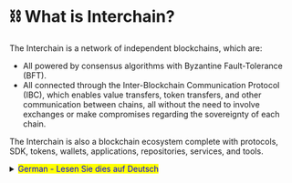# ⛓ What is Interchain?

The Interchain is a network of independent blockchains, which are:

* All powered by consensus algorithms with Byzantine Fault-Tolerance (BFT).
* All connected through the Inter-Blockchain Communication Protocol (IBC), which enables value transfers, token transfers, and other communication between chains, all without the need to involve exchanges or make compromises regarding the sovereignty of each chain.

The Interchain is also a blockchain ecosystem complete with protocols, SDK, tokens, wallets, applications, repositories, services, and tools.



<details>

<summary><mark style="color:blue;">German - Lesen Sie dies auf Deutsch</mark></summary>



</details>
